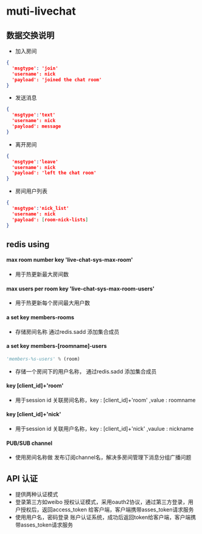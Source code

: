 # muti-livechat

## 数据交换说明
* 加入房间
```json
{
  'msgtype': 'join'
  'username': nick
  'payload': 'joined the chat room'
}
```
* 发送消息
```json
{
  'msgtype':'text'
  'username': nick
  'payload': message
}
```
* 离开房间
```json
{
  'msgtype':'leave'
  'username': nick
  'payload': 'left the chat room'
}
```
* 房间用户列表
```json
{
  'msgtype':'nick_list'
  'username': nick
  'payload': [room-nick-lists]
}
```
## redis using
#### max room number key 'live-chat-sys-max-room'
* 用于热更新最大房间数
#### max users per room key 'live-chat-sys-max-room-users'
* 用于热更新每个房间最大用户数
#### a set key members-rooms
* 存储房间名称 通过redis.sadd 添加集合成员
#### a set key members-[roomname]-users
```python
'members-%s-users' % (room)
```
* 存储一个房间下的用户名称， 通过redis.sadd 添加集合成员
####  key [client_id]+'room'
* 用于session id 关联房间名称，key : [client_id]+'room' ,value : roomname
####  key [client_id]+'nick'
* 用于session id 关联用户名称，key : [client_id]+'nick' ,vaulue : nickname
####  PUB/SUB channel
* 使用房间名称做 发布订阅channel名，解决多房间管理下消息分组广播问题
## API 认证
* 提供两种认证模式
* 登录第三方如weibo 授权认证模式，采用oauth2协议，通过第三方登录，用户授权后，返回access_token 给客户端，客户端携带asses_token请求服务
* 使用用户名，密码登录 账户认证系统，成功后返回token给客户端，客户端携带asses_token请求服务

